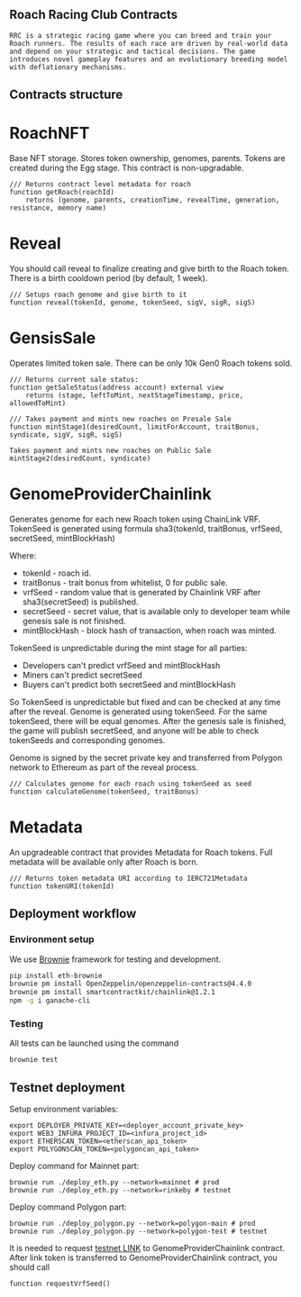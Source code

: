 ## Roach Racing Club Contracts

```
RRC is a strategic racing game where you can breed and train your Roach runners. The results of each race are driven by real-world data and depend on your strategic and tactical decisions. The game introduces novel gameplay features and an evolutionary breeding model with deflationary mechanisms. 

```

## Contracts structure

# RoachNFT

Base NFT storage. Stores token ownership, genomes, parents.
Tokens are created during the Egg stage.
This contract is non-upgradable.

```
/// Returns contract level metadata for roach
function getRoach(roachId) 
    returns (genome, parents, creationTime, revealTime, generation, resistance, memory name) 
```

# Reveal

You should call reveal to finalize creating and give birth to the Roach token. There is a birth cooldown period (by default, 1 week).

```
/// Setups roach genome and give birth to it
function reveal(tokenId, genome, tokenSeed, sigV, sigR, sigS)
```

# GensisSale

Operates limited token sale. There can be only 10k Gen0 Roach tokens sold.

```
/// Returns current sale status:
function getSaleStatus(address account) external view 
    returns (stage, leftToMint, nextStageTimestamp, price, allowedToMint) 
```

```
/// Takes payment and mints new roaches on Presale Sale
function mintStage1(desiredCount, limitForAccount, traitBonus, syndicate, sigV, sigR, sigS)
```

```
Takes payment and mints new roaches on Public Sale
mintStage2(desiredCount, syndicate)
```

# GenomeProviderChainlink

Generates genome for each new Roach token using ChainLink VRF.
TokenSeed is generated using formula sha3(tokenId, traitBonus, vrfSeed, secretSeed, mintBlockHash)

Where:
* tokenId - roach id.
* traitBonus - trait bonus from whitelist, 0 for public sale.
* vrfSeed - random value that is generated by Chainlink VRF after sha3(secretSeed) is published.
* secretSeed - secret value, that is available only to developer team while genesis sale is not finished.
* mintBlockHash - block hash of transaction, when roach was minted.

TokenSeed is unpredictable during the mint stage for all parties:
* Developers can't predict vrfSeed and mintBlockHash
* Miners can't predict secretSeed
* Buyers can't predict both secretSeed and mintBlockHash

So TokenSeed is unpredictable but fixed and can be checked at any time after the reveal.
Genome is generated using tokenSeed. For the same tokenSeed, there will be equal genomes.
After the genesis sale is finished, the game will publish secretSeed, and anyone will be able to
check tokenSeeds and corresponding genomes.

Genome is signed by the secret private key and transferred from Polygon network to Ethereum
as part of the reveal process.

```
/// Calculates genome for each roach using tokenSeed as seed
function calculateGenome(tokenSeed, traitBonus)
```

# Metadata

An upgradeable contract that provides Metadata for Roach tokens.
Full metadata will be available only after Roach is born.

```
/// Returns token metadata URI according to IERC721Metadata
function tokenURI(tokenId)
```

## Deployment workflow

### Environment setup
We use [Brownie](https://eth-brownie.readthedocs.io/en/stable/install.html) framework for testing and development.

```bash
pip install eth-brownie
brownie pm install OpenZeppelin/openzeppelin-contracts@4.4.0
brownie pm install smartcontractkit/chainlink@1.2.1
npm -g i ganache-cli
```

### Testing

All tests can be launched using the command
```
brownie test
```

## Testnet deployment
Setup environment variables:
```
export DEPLOYER_PRIVATE_KEY=<deployer_account_private_key>
export WEB3_INFURA_PROJECT_ID=<infura_project_id>
export ETHERSCAN_TOKEN=<etherscan_api_token>
export POLYGONSCAN_TOKEN=<polygoncan_api_token>
```
Deploy command for Mainnet part:
```
brownie run ./deploy_eth.py --network=mainnet # prod
brownie run ./deploy_eth.py --network=rinkeby # testnet
```
Deploy command Polygon part:
```
brownie run ./deploy_polygon.py --network=polygon-main # prod
brownie run ./deploy_polygon.py --network=polygon-test # testnet
```
It is needed to request [testnet LINK](https://faucets.chain.link/rinkeby) to GenomeProviderChainlink contract.
After link token is transferred to GenomeProviderChainlink contract, you should call
```
function requestVrfSeed()
```


